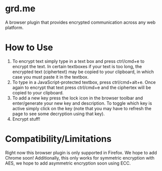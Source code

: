grd.me
======

A browser plugin that provides encrypted communication across any web platform.

How to Use
==========

1. To encrypt text simply type in a text box and press ctrl/cmd+e to encrypt the text. In certain textboxes if your text is too long, the encrypted text (ciphertext) may be copied to your clipboard, in which case you must paste it in the textbox.
2. To type in a JavaScript-protected textbox, press ctrl/cmd+alt+e. Once again to encrypt that text press ctrl/cmd+e and the ciphertex will be copied to your clipboard.
3. To add a new key press the lock icon in the browser toolbar and enter/generate your new key and description. To toggle which key is active simply click on the key (note that you may have to refresh the page to see some decryption using that key).
4. Encrypt stuff!

Compatibility/Limitations
==============
Right now this browser plugin is only supported in Firefox. We hope to add Chrome soon!
Additionally, this only works for symmetric encryption with AES, we hope to add asymmetric encryption soon using ECC.
